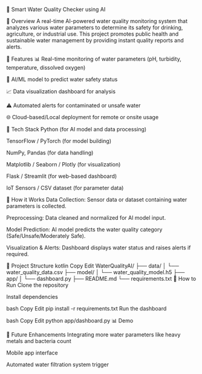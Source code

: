 🌊 Smart Water Quality Checker using AI

📖 Overview
A real-time AI-powered water quality monitoring system that analyzes various water parameters to determine its safety for drinking, agriculture, or industrial use. This project promotes public health and sustainable water management by providing instant quality reports and alerts.

📌 Features
📊 Real-time monitoring of water parameters (pH, turbidity, temperature, dissolved oxygen)

🧠 AI/ML model to predict water safety status

📈 Data visualization dashboard for analysis

⚠️ Automated alerts for contaminated or unsafe water

🌐 Cloud-based/Local deployment for remote or onsite usage

📑 Tech Stack
Python (for AI model and data processing)

TensorFlow / PyTorch (for model building)

NumPy, Pandas (for data handling)

Matplotlib / Seaborn / Plotly (for visualization)

Flask / Streamlit (for web-based dashboard)

IoT Sensors / CSV dataset (for parameter data)

📝 How it Works
Data Collection: Sensor data or dataset containing water parameters is collected.

Preprocessing: Data cleaned and normalized for AI model input.

Model Prediction: AI model predicts the water quality category (Safe/Unsafe/Moderately Safe).

Visualization & Alerts: Dashboard displays water status and raises alerts if required.

📂 Project Structure
kotlin
Copy
Edit
WaterQualityAI/
├── data/
│   └── water_quality_data.csv
├── model/
│   └── water_quality_model.h5
├── app/
│   └── dashboard.py
├── README.md
└── requirements.txt
🚀 How to Run
Clone the repository

Install dependencies

bash
Copy
Edit
pip install -r requirements.txt
Run the dashboard

bash
Copy
Edit
python app/dashboard.py
📊 Demo

🌱 Future Enhancements
Integrating more water parameters like heavy metals and bacteria count

Mobile app interface

Automated water filtration system trigger

